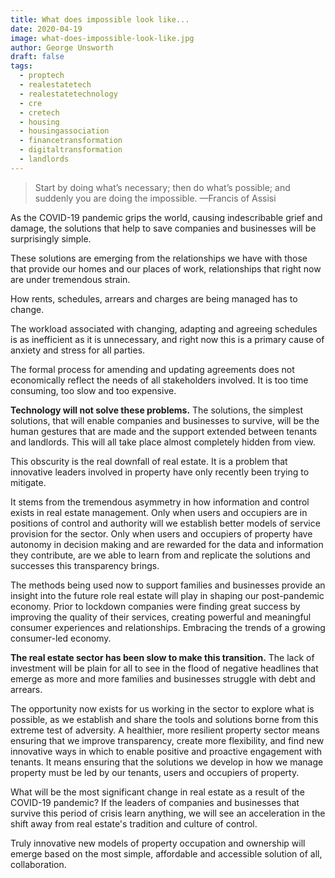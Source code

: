 ```yaml
---
title: What does impossible look like...
date: 2020-04-19
image: what-does-impossible-look-like.jpg
author: George Unsworth
draft: false
tags:
  - proptech
  - realestatetech
  - realestatetechnology
  - cre
  - cretech
  - housing
  - housingassociation
  - financetransformation
  - digitaltransformation
  - landlords
---
```


> Start by doing what’s necessary; then do what’s possible; and suddenly you are doing the impossible. —Francis of Assisi

As the COVID-19 pandemic grips the world, causing indescribable grief and damage, the solutions that help to save companies and businesses will be surprisingly simple.

These solutions are emerging from the relationships we have with those that provide our homes and our places of work, relationships that right now are under tremendous strain.

How rents, schedules, arrears and charges are being managed has to change.

The workload associated with changing, adapting and agreeing schedules is as inefficient as it is unnecessary, and right now this is a primary cause of anxiety and stress for all parties.

The formal process for amending and updating agreements does not economically reflect the needs of all stakeholders involved. It is too time consuming, too slow and too expensive.

**Technology will not solve these problems.** The solutions, the simplest solutions, that will enable companies and businesses to survive, will be the human gestures that are made and the support extended between tenants and landlords. This will all take place almost completely hidden from view.

This obscurity is the real downfall of real estate. It is a problem that innovative leaders involved in property have only recently been trying to mitigate.

It stems from the tremendous asymmetry in how information and control exists in real estate management. Only when users and occupiers are in positions of control and authority will we establish better models of service provision for the sector. Only when users and occupiers of property have autonomy in decision making and are rewarded for the data and information they contribute, are we able to learn from and replicate the solutions and successes this transparency brings.

The methods being used now to support families and businesses provide an insight into the future role real estate will play in shaping our post-pandemic economy. Prior to lockdown companies were finding great success by improving the quality of their services, creating powerful and meaningful consumer experiences and relationships. Embracing the trends of a growing consumer-led economy.

**The real estate sector has been slow to make this transition.** The lack of investment will be plain for all to see in the flood of negative headlines that emerge as more and more families and businesses struggle with debt and arrears.

The opportunity now exists for us working in the sector to explore what is possible, as we establish and share the tools and solutions borne from this extreme test of adversity. A healthier, more resilient property sector means ensuring that we improve transparency, create more flexibility, and find new innovative ways in which to enable positive and proactive engagement with tenants. It means ensuring that the solutions we develop in how we manage property must be led by our tenants, users and occupiers of property.

What will be the most significant change in real estate as a result of the COVID-19 pandemic? If the leaders of companies and businesses that survive this period of crisis learn anything, we will see an acceleration in the shift away from real estate's tradition and culture of control.

Truly innovative new models of property occupation and ownership will emerge based on the most simple, affordable and accessible solution of all, collaboration.

